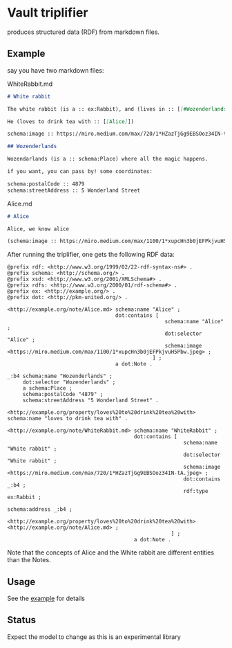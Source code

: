 # Vault triplifier

produces structured data (RDF) from markdown files.

## Example

say you have two markdown files:

WhiteRabbit.md

```markdown
# White rabbit

The white rabbit (is a :: ex:Rabbit), and (lives in :: [[#Wozenderlands]]).

He (loves to drink tea with :: [[Alice]])

schema:image :: https://miro.medium.com/max/720/1*HZazTjGg9EBSOoz34IN-tA.jpeg

## Wozenderlands

Wozendarlands (is a :: schema:Place) where all the magic happens.

if you want, you can pass by! some coordinates:

schema:postalCode :: 4879
schema:streetAddress :: 5 Wonderland Street
```

Alice.md

```markdown
# Alice

Alice, we know alice

(schema:image :: https://miro.medium.com/max/1100/1*xupcHn3b0jEFPkjvuH5Pbw.jpeg)
```

After running the triplifier, one gets the following RDF data:

```turtle
@prefix rdf: <http://www.w3.org/1999/02/22-rdf-syntax-ns#> .
@prefix schema: <http://schema.org/> .
@prefix xsd: <http://www.w3.org/2001/XMLSchema#> .
@prefix rdfs: <http://www.w3.org/2000/01/rdf-schema#> .
@prefix ex: <http://example.org/> .
@prefix dot: <http://pkm-united.org/> .

<http://example.org/note/Alice.md> schema:name "Alice" ;
                                   dot:contains [
                                                   schema:name "Alice" ;
                                                   dot:selector "Alice" ;
                                                   schema:image <https://miro.medium.com/max/1100/1*xupcHn3b0jEFPkjvuH5Pbw.jpeg> ;
                                               ] ;
                                   a dot:Note .

_:b4 schema:name "Wozenderlands" ;
     dot:selector "Wozenderlands" ;
     a schema:Place ;
     schema:postalCode "4879" ;
     schema:streetAddress "5 Wonderland Street" .

<http://example.org/property/loves%20to%20drink%20tea%20with> schema:name "loves to drink tea with" .

<http://example.org/note/WhiteRabbit.md> schema:name "WhiteRabbit" ;
                                         dot:contains [
                                                         schema:name "White rabbit" ;
                                                         dot:selector "White rabbit" ;
                                                         schema:image <https://miro.medium.com/max/720/1*HZazTjGg9EBSOoz34IN-tA.jpeg> ;
                                                         dot:contains _:b4 ;
                                                         rdf:type ex:Rabbit ;
                                                         schema:address _:b4 ;
                                                         <http://example.org/property/loves%20to%20drink%20tea%20with> <http://example.org/note/Alice.md> ;
                                                     ] ;
                                         a dot:Note .
```

Note that the concepts of Alice and the White rabbit are different entities than the Notes.
## Usage

See the [example](./example.js) for details

## Status

Expect the model to change as this is an experimental library
